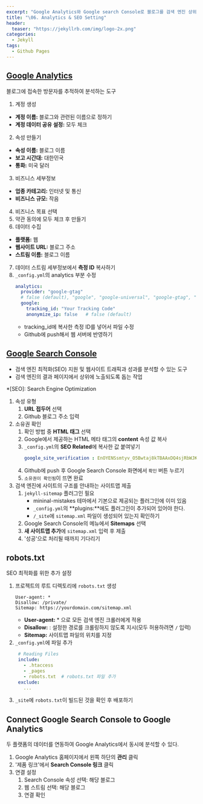 ```yaml
---
excerpt: "Google Analytics와 Google search Console로 블로그를 검색 엔진 상위에 노출시키고 방문자 분석하기"
title: "\06. Analytics & SEO Setting"
header:
  teaser: "https://jekyllrb.com/img/logo-2x.png"
categories:
  - Jekyll
tags:
  - Github Pages
---
```


## <a href="https://analytics.google.com/analytics/web/provision/?authuser=0#/provision" target="_blank">Google Analytics</a>

블로그에 접속한 방문자를 추적하여 분석하는 도구

1. 계정 생성
  - **계정 이름:** 블로그와 관련된 이름으로 정하기
  - **계정 데이터 공유 설정:** 모두 체크
2. 속성 만들기
  - **속성 이름:** 블로그 이름
  - **보고 시간대:** 대한민국
  - **통화:** 미국 달러
3. 비즈니스 세부정보
  - **업종 카테고리:** 인터넷 및 통신
  - **비즈니스 규모:** 작음
4. 비즈니스 목표 선택
5. 약관 동의에 모두 체크 후 만들기
6. 데이터 수집
  - **플랫폼:** 웹
  - **웹사이트 URL:** 블로그 주소
  - **스트림 이름:** 블로그 이름
7. 데이터 스트림 세부정보에서 **측정 ID** 복사하기
8. `_config.yml`의 analytics 부분 수정
    ```yml
    analytics:
      provider: "google-gtag"
      # false (default), "google", "google-universal", "google-gtag", "custom"
      google:
        tracking_id: "Your Tracking Code"
        anonymize_ip: false   # false (default)
    ```
    - tracking_id에 복사한 측정 ID를 넣어서 파일 수정
    - Github에 push해서 웹 서버에 반영하기

## <a href="https://search.google.com/search-console/welcome?hl=ko&utm_source=wmx&utm_medium=deprecation-pane&utm_content=home" target="_blank">Google Search Console</a>

- 검색 엔진 최적화(SEO) 지원 및 웹사이트 트래픽과 성과를 분석할 수 있는 도구
- 검색 엔진의 결과 페이지에서 상위에 노출되도록 돕는 작업

*[SEO]: Search Engine Optimization

1. 속성 유형
   1. **URL 접두어** 선택
   2. Github 블로그 주소 입력
2. 소유권 확인
   1. 확인 방법 중 **HTML 태그** 선택
   2. Google에서 제공하는 HTML 메타 태그의 **content** 속성 값 복사
   3. `_config.yml`의 **SEO Related**에 복사한 값 붙여넣기
       ```yml
       google_site_verification : EnOYENSsmtyv_O5Bwtaj8kTBAAxDQ4sjRbWJKT8tYjs
       ```
   4. Github에 push 후 Google Search Console 화면에서 `확인` 버튼 누르기
   5. `소유권이 확인됨`이 뜨면 완료
3. 검색 엔진에 사이트의 구조를 안내하는 사이트맵 제출
   1. `jekyll-sitemap` 플러그인 필요
      - mininal-mistakes 테마에서 기본으로 제공되는 플러그인에 이미 있음
      - `_config.yml`의 **plugins:**에도 플러그인이 추가되어 있어야 한다.
      - `/_site`에 `sitemap.xml` 파일이 생성되어 있는지 확인하기
   2. Google Search Console의 메뉴에서 **Sitemaps** 선택
   3. **새 사이트맵 추가**에 `sitemap.xml` 입력 후 제출
   4. '성공'으로 처리될 때까지 기다리기

## robots.txt

SEO 최적화를 위한 추가 설정

1. 프로젝트의 루트 디렉토리에 `robots.txt` 생성
    ```
    User-agent: *
    Disallow: /private/
    Sitemap: https://yourdomain.com/sitemap.xml
    ```
    - **User-agent:** \* 으로 모든 검색 엔진 크롤러에게 적용
    - **Disallow:** : 설정한 경로를 크롤링하지 않도록 지시(모두 허용하려면 `/` 입력)
    - **Sitemap:** 사이트맵 파일의 위치를 지정
2. `_config.yml`에 파일 추가   
    ```yml
     # Reading Files
     include:
       - .htaccess
       - _pages
       - robots.txt  # robots.txt 파일 추가
     exclude:
       ...
    ```
3. `_site`에 `robots.txt`이 빌드된 것을 확인 후 배포하기

## Connect Google Search Console to Google Analytics

두 플랫폼의 데이터를 연동하여 Google Analytics에서 동시에 분석할 수 있다.

1. Google Analytics 홈페이지에서 왼쪽 하단의 **관리** 클릭
2. '제품 링크'에서 **Search Console 링크** 클릭
3. 연결 설정
   1. Search Console 속성 선택: 해당 블로그
   2. 웹 스트림 선택: 해당 블로그
   3. 연결 확인